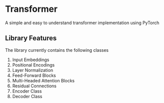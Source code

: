 # Transformer
A simple and easy to understand transformer implementation using PyTorch

## Library Features 
The library currently contains the following classes 

1) Input Embeddings
2) Positional Encodings
3) Layer Normalization
4) Feed-Forward Blocks
5) Multi-Headed Attention Blocks
6) Residual Connections
7) Encoder Class
8) Decoder Class



